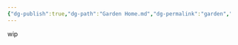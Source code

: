 ```yaml
---
{"dg-publish":true,"dg-path":"Garden Home.md","dg-permalink":"garden","permalink":"/garden/","title":"Digital Garden","created":"2025-04-25T00:06:20.203+02:00","updated":"2025-04-25T00:27:40.739+02:00"}
---
```


wip